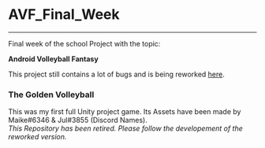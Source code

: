 # AVF_Final_Week
<hr>
Final week of the school Project with the topic:

<b>Android Volleyball Fantasy</b>

This project still contains a lot of bugs and is being reworked <a href="https://github.com/Miazyn/The-Golden-VolleyBall" target="_blank">here</a>.

<h3> The Golden Volleyball </h3>
This was my first full Unity project game.
Its Assets have been made by Maike#6346 & Jul#3855 (Discord Names).
<br><i>This Repository has been retired. Please follow the developement of
the reworked version.</i>
